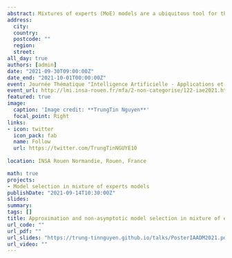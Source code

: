 ```yaml
---
abstract: Mixtures of experts (MoE) models are a ubiquitous tool for the analysis of heterogeneous data across many fields including statistics, bioinformatics, pattern recognition, economics, and medicine, among many others. They provide conditional constructions for regression in which the mixture weights, along with the component densities, are explained by the predictors,  allowing for flexibility in the modeling of data arising from complex data generating processes. In this work, we consider the Gaussian-gated localized MoE (GLoME) regression model for modeling heterogeneous data. This model poses challenging questions with respect to the statistical estimation and model selection problems both from the computational and theoretical points of view. We study the problem of estimating the number of components of the GLoME model in a penalized maximum likelihood estimation framework. We provide a lower bound on the penalty that ensures a weak oracle inequality is satisfied by our estimator. In particular, these results provide a strong theoretical guarantee, a finite-sample oracle inequality satisfied by the penalized maximum likelihood estimator with a Jensen–Kullback–Leibler type loss, to support the slope heuristic criterion in a finite sample setting, compared to the classical asymptotic criteria.  This allows the calibration of penalty functions,  known up to a multiplicative constant, and to the complexity of the considered random collection of MoE models, including the number of mixture components. To support our theoretical result, we perform numerical experiments on simulated and real data, which illustrate the performance of our finite-sample oracle inequality.
address:
  city: 
  country: 
  postcode: ""
  region: 
  street: 
all_day: true
authors: [admin]
date: "2021-09-30T09:00:00Z"
date_end: "2021-10-01T00:00:00Z"
event: Journée Thématique "Intelligence Artificielle - Applications et défis mathématiques"
event_url: http://lmi.insa-rouen.fr/mfa/2-non-categorise/122-iae2021.html
featured: true
image:
  caption: 'Image credit: **TrungTin Nguyen**'
  focal_point: Right
links:
- icon: twitter
  icon_pack: fab
  name: Follow
  url: https://twitter.com/TrungTinNGUYE10
  
location: INSA Rouen Normandie, Rouen, France

math: true
projects:
- Model selection in mixture of experts models
publishDate: "2021-09-14T10:30:00Z"
slides: 
summary: 
tags: []
title: Approximation and non-asymptotic model selection in mixture of experts models
url_code: ""
url_pdf: ""
url_slides: "https://trung-tinnguyen.github.io/talks/PosterIAADM2021.pdf"
url_video: ""
---
```

<!---
The program includes talks on statistical methods for mixture models, both from a theoretical and a practical point of view, so that the conference should gather specialists from the different communities. The participation of junior researchers as well as PhD students is particularly encouraged. This workshop is organized under the project [**SMILES**](https://smiles.lmno.cnrs.fr/index.html) (Statistical Modeling and Inference for unsupervised Learning at LargE-Scale) funded by the french National Research Agency (ANR). It is also connected to the ex-RIN project [**AStERiCS**](https://asterics.lmno.cnrs.fr/index.html) (Scaled Statistical Learning for Representation and Unsupervised Classification), which was funded by the region Normandy, and the final culmination of which MiMo2020 (cancelled due to Covid-19 crisis) should have been.

{{% alert note %}}
Click on the **Slides** button above to view the built-in slides feature.
{{% /alert %}}

Slides can be added in a few ways:

- **Create** slides using Academic's [*Slides*](https://sourcethemes.com/academic/docs/managing-content/#create-slides) feature and link using `slides` parameter in the front matter of the talk file
- **Upload** an existing slide deck to `static/` and link using `url_slides` parameter in the front matter of the talk file
- **Embed** your slides (e.g. Google Slides) or presentation video on this page using [shortcodes](https://sourcethemes.com/academic/docs/writing-markdown-latex/).

Further talk details can easily be added to this page using *Markdown* and $\rm \LaTeX$ math code.
-->